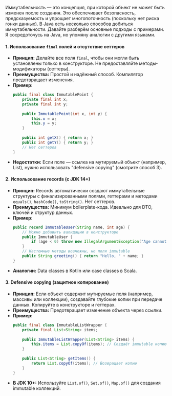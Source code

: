 Иммутабельность — это концепция, при которой объект не может быть изменен после создания. Это обеспечивает безопасность, предсказуемость и упрощает многопоточность (поскольку нет риска гонки данных). В Java есть несколько способов добиться иммутабельности. Давайте разберём основные подходы с примерами. Я сосредоточусь на Java, но упомяну аналогии с другими языками.

#### 1. **Использование `final` полей и отсутствие сеттеров**
   - **Принцип:** Делайте все поля `final`, чтобы они могли быть установлены только в конструкторе. Не предоставляйте методы-модификаторы (сеттеры).
   - **Преимущества:** Простой и надёжный способ. Компилятор предотвращает изменения.
   - **Пример:**
     ```java
     public final class ImmutablePoint {
         private final int x;
         private final int y;
         
         public ImmutablePoint(int x, int y) {
             this.x = x;
             this.y = y;
         }
         
         public int getX() { return x; }
         public int getY() { return y; }
         // Нет сеттеров
     }
     ```
   - **Недостатки:** Если поле — ссылка на мутируемый объект (например, List), нужно использовать "defensive copying" (смотрите способ 3).

#### 2. **Использование records (с JDK 14+)**
   - **Принцип:** Records автоматически создают иммутабельные структуры с финализированными полями, геттерами и методами `equals()`, `hashCode()`, `toString()`. Нет сеттеров.
   - **Преимущества:** Минимум boilerplate-кода. Идеально для DTO, ключей и структур данных.
   - **Пример:**
     ```java
     public record ImmutableUser(String name, int age) {
         // Можно добавить валидацию в конструкторе
         public ImmutableUser {
             if (age < 0) throw new IllegalArgumentException("Age cannot be negative");
         }
         // Кастомные методы возможны, но поля immutable
         public String greeting() { return "Hello, " + name; }
     }
     ```
   - **Аналогии:** Data classes в Kotlin или case classes в Scala.

#### 3. **Defensive copying (защитное копирование)**
   - **Принцип:** Если объект содержит мутируемые поля (например, массивы или коллекции), создавайте глубокие копии при передаче данных. Копируйте в конструкторе и геттерах.
   - **Преимущества:** Предотвращает изменение объекта через ссылки.
   - **Пример:**
     ```java
     public final class ImmutableListWrapper {
         private final List<String> items;
         
         public ImmutableListWrapper(List<String> items) {
             this.items = List.copyOf(items); // Создаёт immutable копию
         }
         
         public List<String> getItems() {
             return List.copyOf(items); // Возвращает копию
         }
     }
     ```
   - **В JDK 10+:** Используйте `List.of()`, `Set.of()`, `Map.of()` для создания immutable коллекций.


